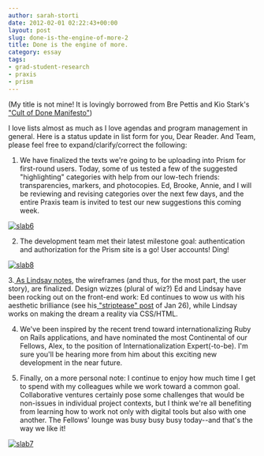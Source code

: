 ```yaml
---
author: sarah-storti
date: 2012-02-01 02:22:43+00:00
layout: post
slug: done-is-the-engine-of-more-2
title: Done is the engine of more.
category: essay
tags:
- grad-student-research
- praxis
- prism
---
```


(My title is not mine! It is lovingly borrowed from Bre Pettis and Kio Stark's ["Cult of Done Manifesto"](http://www.brepettis.com/blog/2009/3/3/the-cult-of-done-manifesto.html))

I love lists almost as much as I love agendas and program management in general. Here is a status update in list form for you, Dear Reader. And Team, please feel free to expand/clarify/correct the following:

1. We have finalized the texts we're going to be uploading into Prism for first-round users. Today, some of us tested a few of the suggested "highlighting" categories with help from our low-tech friends: transparencies, markers, and photocopies. Ed, Brooke, Annie, and I will be reviewing and revising categories over the next few days, and the entire Praxis team is invited to test our new suggestions this coming week.


[![slab6](http://farm8.staticflickr.com/7142/6798750351_8941df7f90.jpg)](http://www.flickr.com/photos/72018725@N07/6798750351/)


2. The development team met their latest milestone goal: authentication and authorization for the Prism site is a go! User accounts! Ding!


[![slab8](http://farm8.staticflickr.com/7027/6798750829_65e43bbd43.jpg)](http://www.flickr.com/photos/72018725@N07/6798750829/)


3.[ As Lindsay notes](https://scholarslab.org/blog/final-prism-wireframes/), the wireframes (and thus, for the most part, the user story), are finalized. Design wizzes (plural of wiz?) Ed and Lindsay have been rocking out on the front-end work: Ed continues to wow us with his aesthetic brilliance (see his[ "striptease" post](https://scholarslab.org/blog/teasing-the-blogosphere/) of Jan 26), while Lindsay works on making the dream a reality via CSS/HTML.

4. We've been inspired by the recent trend toward internationalizing Ruby on Rails applications, and have nominated the most Continental of our Fellows, Alex, to the position of Internationalization Expert(-to-be). I'm sure you'll be hearing more from him about this exciting new development in the near future.

5. Finally, on a more personal note: I continue to enjoy how much time I get to spend with my colleagues while we work toward a common goal. Collaborative ventures certainly pose some challenges that would be non-issues in individual project contexts, but I think we're all benefiting from learning how to work not only with digital tools but also with one another. The Fellows' lounge was busy busy busy today--and that's the way we like it!


[![slab7](http://farm8.staticflickr.com/7170/6798750557_5c239e0802.jpg)](http://www.flickr.com/photos/72018725@N07/6798750557/)
